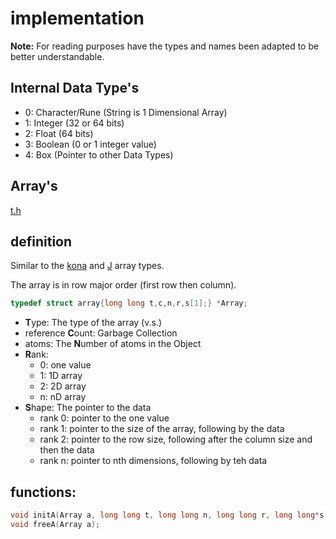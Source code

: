 # implementation

**Note:** For reading purposes have the types and names been adapted to be
better understandable.

## Internal Data Type's

- 0: Character/Rune (String is 1 Dimensional Array)
- 1: Integer (32 or 64 bits)
- 2: Float (64 bits)
- 3: Boolean (0 or 1 integer value)
- 4: Box (Pointer to other Data Types)

## Array's

[t.h](../../src/t.h)

## definition

Similar to the [kona](https://github.com/kevinlawler/kona/wiki/C-Reference#k-object)
and [J](https://www.jsoftware.com/ioj/iojNoun.htm#Arrays) array types.

The array is in row major order (first row then column).

```c
typedef struct array{long long t,c,n,r,s[1];} *Array;
```

- **T**ype: The type of the array (v.s.)
- reference **C**ount: Garbage Collection
- atoms: The **N**umber of atoms in the Object
- **R**ank:
  - 0: one value
  - 1: 1D array
  - 2: 2D array
  - n: nD array
- **S**hape: The pointer to the data
  - rank 0: pointer to the one value
  - rank 1: pointer to the size of the array, following by the data
  - rank 2: pointer to the row size, following after the column size and then the data
  - rank n: pointer to nth dimensions, following by teh data

## functions:

```c
void initA(Array a, long long t, long long n, long long r, long long*s);
void freeA(Array a);
```
